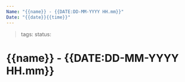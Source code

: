 ```yaml
---
Name: "{{name}} - {{DATE:DD-MM-YYYY HH.mm}}"
Date: "{{date}}{{time}}"
---
```

> tags:
> status: 

# {{name}} - {{DATE:DD-MM-YYYY HH.mm}}